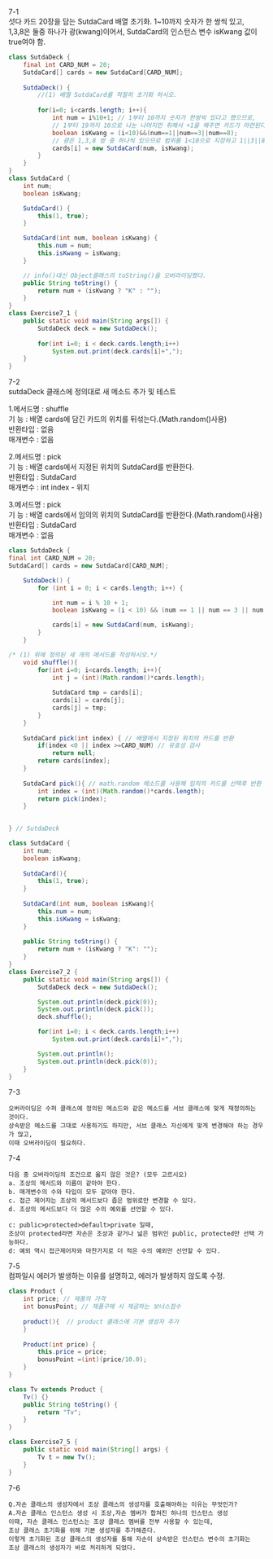 7-1		
섯다 카드 20장을 담는 SutdaCard 배열 초기화. 1~10까지 숫자가 한 쌍씩 있고,     
1,3,8은 둘중 하나가 광(kwang)이어서, SutdaCard의 인스턴스 변수 isKwang 값이 true여야 함.
```java
class SutdaDeck {
    final int CARD_NUM = 20;
    SutdaCard[] cards = new SutdaCard[CARD_NUM];
    
    SutdaDeck() {
        //(1) 배열 SutdaCard를 적절히 초기화 하시오. 
        
        for(i=0; i<cards.length; i++){
            int num = i%10+1; // 1부터 10까지 숫자가 한쌍씩 있다고 했으므로, 
            // 1부터 19까지 10으로 나눈 나머지만 취해서 +1을 해주면 카드가 마련된다. 
            boolean isKwang = (i<10)&&(num==1||num==3||num==8); 
            // 광은 1,3,8 쌍 중 하나씩 있으므로 범위를 1<10으로 지정하고 1||3||8 중 하나로 지정. 
            cards[i] = new SutdaCard(num, isKwang);
        }
    }
}
class SutdaCard {
    int num;
    boolean isKwang;

    SutdaCard() {
        this(1, true);
    }

    SutdaCard(int num, boolean isKwang) {
        this.num = num;
        this.isKwang = isKwang;
    }

    // info()대신 Object클래스의 toString()을 오버라이딩했다. 
    public String toString() {
        return num + (isKwang ? "K" : "");
    }
}
class Exercise7_1 {
    public static void main(String args[]) {
        SutdaDeck deck = new SutdaDeck();
        
        for(int i=0; i < deck.cards.length;i++) 
            System.out.print(deck.cards[i]+",");
    }
}
```


7-2     
sutdaDeck 클래스에 정의대로 새 메소드 추가 및 테스트      

1.메서드명 : shuffle      
기 능 : 배열 cards에 담긴 카드의 위치를 뒤섞는다.(Math.random()사용)        
반환타입 : 없음       
매개변수 : 없음       

2.메서드명 : pick       
기 능 : 배열 cards에서 지정된 위치의 SutdaCard를 반환한다.       
반환타입 : SutdaCard        
매개변수 : int index - 위치       

3.메서드명 : pick       
기 능 : 배열 cards에서 임의의 위치의 SutdaCard를 반환한다.(Math.random()사용)      
반환타입 : SutdaCard        
매개변수 : 없음       


```java
class SutdaDeck {
final int CARD_NUM = 20;
SutdaCard[] cards = new SutdaCard[CARD_NUM];

    SutdaDeck() {
        for (int i = 0; i < cards.length; i++) {

            int num = i % 10 + 1;
            boolean isKwang = (i < 10) && (num == 1 || num == 3 || num == 8);

            cards[i] = new SutdaCard(num, isKwang);
        }
    }

/* (1) 위에 정의된 세 개의 메서드를 작성하시오.*/
    void shuffle(){
        for(int i=0; i<cards.length; i++){
            int j = (int)(Math.random()*cards.length);
            
            SutdaCard tmp = cards[i];
            cards[i] = cards[j];
            cards[j] = tmp;
        }
    }
    
    SutdaCard pick(int index) { // 배열에서 지정된 위치의 카드를 반환
        if(index <0 || index >=CARD_NUM) // 유효성 검사
            return null;
        return cards[index];
    }
    
    SutdaCard pick(){ // math.random 메소드를 사용해 임의의 카드를 선택후 반환
        int index = (int)(Math.random()*cards.length);
        return pick(index);
    }
    

} // SutdaDeck

class SutdaCard { 
    int num;
    boolean isKwang;
    
    SutdaCard(){
        this(1, true);
    }
    
    SutdaCard(int num, boolean isKwang){
        this.num = num;
        this.isKwang = isKwang;
    }
    
    public String toString() {
        return num + (isKwang ? "K": "");
    }
}
class Exercise7_2 {
    public static void main(String args[]) {
        SutdaDeck deck = new SutdaDeck();

        System.out.println(deck.pick(0)); 
        System.out.println(deck.pick()); 
        deck.shuffle();

        for(int i=0; i < deck.cards.length;i++) 
            System.out.print(deck.cards[i]+",");

        System.out.println(); 
        System.out.println(deck.pick(0));
    }
}

```

7-3     
```
오버라이딩은 수퍼 클래스에 정의된 메소드와 같은 메소드를 서브 클래스에 맞게 재정의하는 것이다. 
상속받은 메소드를 그대로 사용하기도 하지만, 서브 클래스 자신에게 맞게 변경해야 하는 경우가 많고,
이때 오버라이딩이 필요하다.
```

7-4     
```
다음 중 오버라이딩의 조건으로 옳지 않은 것은? (모두 고르시오) 
a. 조상의 메서드와 이름이 같아야 한다.
b. 매개변수의 수와 타입이 모두 같아야 한다.
c. 접근 제어자는 조상의 메서드보다 좁은 범위로만 변경할 수 있다.
d. 조상의 메서드보다 더 많은 수의 예외를 선언할 수 있다.

c: public>protected>default>private 일때, 
조상이 protected라면 자손은 조상과 같거나 넓은 범위인 public, protected만 선택 가능하다.
d: 예외 역시 접근제어자와 마찬가지로 더 적은 수의 예외만 선언할 수 있다.  
```

7-5     
컴파일시 에러가 발생하는 이유를 설명하고, 에러가 발생하지 않도록 수정.
```java
class Product { 
    int price; // 제품의 가격
    int bonusPoint; // 제품구매 시 제공하는 보너스점수
    
    product(){  // product 클래스에 기본 생성자 추가
    }
    
    Product(int price) { 
        this.price = price;
        bonusPoint =(int)(price/10.0);
    }
}

class Tv extends Product { 
    Tv() {}
    public String toString() {
        return "Tv";
    }
}

class Exercise7_5 {
    public static void main(String[] args) {
        Tv t = new Tv();
    }
}
```

7-6     

```
Q.자손 클래스의 생성자에서 조상 클래스의 생성자를 호출해야하는 이유는 무엇인가?
A.자손 클래스 인스턴스 생성 시 조상,자손 멤버가 합쳐진 하나의 인스턴스 생성
이때, 자손 클래스 인스턴스는 조상 클래스 멤버를 전부 사용할 수 있는데,
조상 클래스 초기화를 위해 기본 생성자를 추가해준다.
이렇게 초기화된 조상 클래스의 생성자를 통해 자손이 상속받은 인스턴스 변수의 초기화는
조상 클래스의 생성자가 바로 처리하게 되었다.   
```

```java
```

```java
```

```java
```

```java
```

```java
```

```java
```

```java
```

